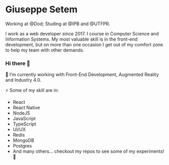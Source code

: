 # Giuseppe Setem

Working at @Dod; Studing at @IPB and @UTFPR.

I work as a web developer since 2017. I course in Computer Science and Information Systems. My most valuable skill is in the front-end development, but on more than one occasion I get out of my comfort zone to help my team with other demands.

### Hi there 👋

🌱 I’m currently working with Front-End Development, Augmented Reality and Industry 4.0.

⚡ Some of my skill are in:
  - React
  - React Native
  - NodeJS
  - JavaScript
  - TypeScript
  - UI/UX
  - Redis
  - MongoDB
  - Postgres
  - And many others... checkout my repos to see some of my experiments! 👀
